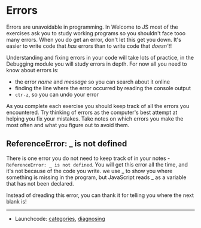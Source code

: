 # Errors

Errors are unavoidable in programming. In Welcome to JS most of the exercises ask you to study working programs so you shouldn't face tooo many errors. When you do get an error, don't let this get you down. It's easier to write code that _has_ errors than to write code that _doesn't_!

Understanding and fixing errors in your code will take lots of practice, in the Debugging module you will study errors in depth. For now all you need to know about errors is:

- the error _name_ and _message_ so you can search about it online
- finding the line where the error occurred by reading the console output
- `ctr-z`, so you can undo your error

As you complete each exercise you should keep track of all the errors you encountered. Try thinking of errors as the computer's best attempt at helping you fix your mistakes. Take notes on which errors you make the most often and what you figure out to avoid them.

## ReferenceError: \_ is not defined

There is one error you do not need to keep track of in your notes - `ReferenceError: _ is not defined`. You will get this error all the time, and it's not because of the code you write. we use \_ to show you where something is missing in the program, but JavaScript reads \_ as a variable that has not been declared.

Instead of dreading this error, you can thank it for telling you where the next blank is!

---

- Launchcode: [categories](https://education.launchcode.org/intro-to-professional-web-dev/chapters/errors-and-debugging/categories-of-errors.html), [diagnosing](https://education.launchcode.org/intro-to-professional-web-dev/chapters/errors-and-debugging/diagnosing-error-messages.html)
